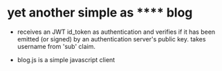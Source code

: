 # yet another simple as **** blog

- receives an JWT id_token as authentication and verifies if it has been 
  emitted (or signed) by an authentication server's public key. takes
  username from 'sub' claim.

- blog.js is a simple javascript client
  
